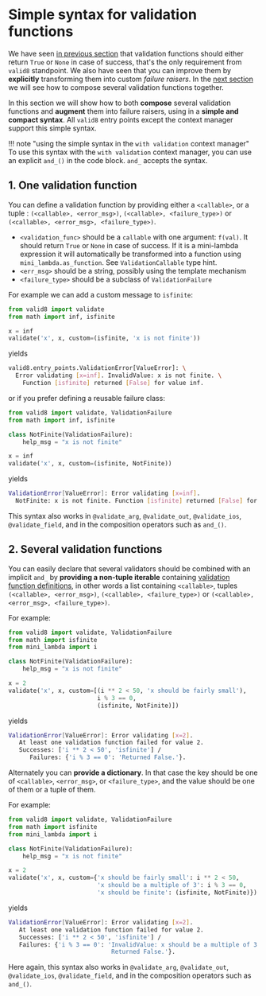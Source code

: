 # Simple syntax for validation functions

We have seen [in previous section](a_basics.md) that validation functions should either return `True` or `None` in case of success, that's the only requirement from `valid8` standpoint. We also have seen that you can improve them by **explicitly** transforming them into custom *failure raisers*. In the [next section](d_composition.md) we will see how to compose several validation functions together.
 
In this section we will show how to both **compose** several validation functions and **augment** them into failure raisers, using in a **simple and compact syntax**. All `valid8` entry points except the context manager support this simple syntax.

!!! note "using the simple syntax in the `with validation` context manager"
    To use this syntax with the `with validation` context manager, you can use an explicit `and_()` in the code block. `and_` accepts the syntax.

## 1. One validation function

You can define a validation function by providing either a `<callable>`, or a tuple : `(<callable>, <error_msg>)`, `(<callable>, <failure_type>)` or `(<callable>, <error_msg>, <failure_type>)`.

 - `<validation_func>` should be a `callable` with one argument: `f(val)`. It should return `True` or `None` in case of success. If it is a mini-lambda expression it will automatically be transformed into a function using `mini_lambda.as_function`. See `ValidationCallable` type hint.
 - `<err_msg>` should be a string, possibly using the template mechanism
 - `<failure_type>` should be a subclass of `ValidationFailure`


For example we can add a custom message to `isfinite`:

```python
from valid8 import validate
from math import inf, isfinite

x = inf
validate('x', x, custom=(isfinite, 'x is not finite'))
```

yields

```bash
valid8.entry_points.ValidationError[ValueError]: \
  Error validating [x=inf]. InvalidValue: x is not finite. \ 
    Function [isfinite] returned [False] for value inf.
```

or if you prefer defining a reusable failure class:

```python
from valid8 import validate, ValidationFailure
from math import inf, isfinite

class NotFinite(ValidationFailure):
    help_msg = "x is not finite"

x = inf
validate('x', x, custom=(isfinite, NotFinite))
```

yields

```bash
ValidationError[ValueError]: Error validating [x=inf]. 
  NotFinite: x is not finite. Function [isfinite] returned [False] for value inf.
```

This syntax also works in `@validate_arg`, `@validate_out`, `@validate_ios`, `@validate_field`, and in the composition operators such as `and_()`. 


## 2. Several validation functions

You can easily declare that several validators should be combined with an implicit `and_` by **providing a non-tuple iterable** containing [validation function definitions](#1-one-validation-function), in other words a list containing `<callable>`, tuples `(<callable>, <error_msg>)`, `(<callable>, <failure_type>)` or `(<callable>, <error_msg>, <failure_type>)`.
 
For example:

```python
from valid8 import validate, ValidationFailure
from math import isfinite
from mini_lambda import i

class NotFinite(ValidationFailure):
    help_msg = "x is not finite"

x = 2
validate('x', x, custom=[(i ** 2 < 50, 'x should be fairly small'),
                         i % 3 == 0, 
                         (isfinite, NotFinite)])
```  

yields

```bash
ValidationError[ValueError]: Error validating [x=2]. 
   At least one validation function failed for value 2. 
   Successes: ['i ** 2 < 50', 'isfinite'] / 
      Failures: {'i % 3 == 0': 'Returned False.'}.
```

Alternately you can **provide a dictionary**. In that case the key should be one of `<callable>`, `<error_msg>`, or `<failure_type>`, and the value should be one of them or a tuple of them.

For example:

```python
from valid8 import validate, ValidationFailure
from math import isfinite
from mini_lambda import i

class NotFinite(ValidationFailure):
    help_msg = "x is not finite"

x = 2
validate('x', x, custom={'x should be fairly small': i ** 2 < 50,
                         'x should be a multiple of 3': i % 3 == 0,
                         'x should be finite': (isfinite, NotFinite)})
```  

yields

```bash
ValidationError[ValueError]: Error validating [x=2]. 
   At least one validation function failed for value 2. 
   Successes: ['i ** 2 < 50', 'isfinite'] / 
   Failures: {'i % 3 == 0': 'InvalidValue: x should be a multiple of 3. 
                             Returned False.'}.
```


Here again, this syntax also works in `@validate_arg`, `@validate_out`, `@validate_ios`, `@validate_field`, and in the composition operators such as `and_()`.

